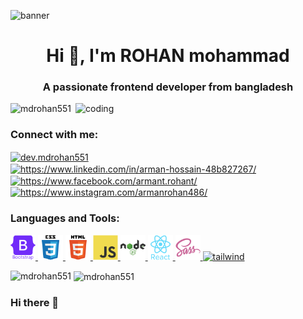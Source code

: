 ![banner]([https://www.canva.com/design/DAGJtw76c-E/x_I9wOYy5yIOpafyaAYguQ/view](https://github.com/mdrohan551/mdrohan551/blob/main/Simple%20Work%20LinkedIn%20Banner.png]))

<h1 align="center">Hi 👋, I'm ROHAN mohammad</h1>
<h3 align="center">A passionate frontend developer from bangladesh</h3>
<img align="right" width="400" alt="coding" src="https://media1.giphy.com/media/u2pmTWUi0MXjyrMaVj/giphy.gif?cid=ecf05e47nns3puoe8rg5q12fwyhsxu0zvmeaf31pzo2zmjos&ep=v1_gifs_search&rid=giphy.gif&ct=g"
<img  align="right" width="400" alt="coding" src="alt="coding""
<p align="left"> <img src="" alt="mdrohan551" /> 

</p>



<h3 align="left">Connect with me:</h3>
<p align="left">
<a href="https://dev.to/dev.mdrohan551" target="blank"><img align="center" src="https://raw.githubusercontent.com/rahuldkjain/github-profile-readme-generator/master/src/images/icons/Social/devto.svg" alt="dev.mdrohan551" height="30" width="40" /></a>
<a href="https://linkedin.com/in/https://www.linkedin.com/in/arman-hossain-48b827267/" target="blank"><img align="center" src="https://raw.githubusercontent.com/rahuldkjain/github-profile-readme-generator/master/src/images/icons/Social/linked-in-alt.svg" alt="https://www.linkedin.com/in/arman-hossain-48b827267/" height="30" width="40" /></a>
<a href="https://www.facebook.com/armant.rohant/" target="blank"><img align="center" src="https://raw.githubusercontent.com/rahuldkjain/github-profile-readme-generator/master/src/images/icons/Social/facebook.svg" alt="https://www.facebook.com/armant.rohant/" height="30" width="40" /></a>
<a href="https://www.instagram.com/armanrohan486/" target="blank"><img align="center" src="https://raw.githubusercontent.com/rahuldkjain/github-profile-readme-generator/master/src/images/icons/Social/instagram.svg" alt="https://www.instagram.com/armanrohan486/" height="30" width="40" /></a>
</p>

<h3 align="left">Languages and Tools:</h3>
<p align="left"> <a href="https://getbootstrap.com" target="_blank" rel="noreferrer"> <img src="https://raw.githubusercontent.com/devicons/devicon/master/icons/bootstrap/bootstrap-plain-wordmark.svg" alt="bootstrap" width="40" height="40"/> </a> <a href="https://www.w3schools.com/css/" target="_blank" rel="noreferrer"> <img src="https://raw.githubusercontent.com/devicons/devicon/master/icons/css3/css3-original-wordmark.svg" alt="css3" width="40" height="40"/> </a> <a href="https://www.figma.com/" target="_blank" rel="noreferrer">  </a> <a href="https://www.w3.org/html/" target="_blank" rel="noreferrer"> <img src="https://raw.githubusercontent.com/devicons/devicon/master/icons/html5/html5-original-wordmark.svg" alt="html5" width="40" height="40"/> </a> <a href="https://developer.mozilla.org/en-US/docs/Web/JavaScript" target="_blank" rel="noreferrer"> <img src="https://raw.githubusercontent.com/devicons/devicon/master/icons/javascript/javascript-original.svg" alt="javascript" width="40" height="40"/> </a> <a href="https://nodejs.org" target="_blank" rel="noreferrer"> <img src="https://raw.githubusercontent.com/devicons/devicon/master/icons/nodejs/nodejs-original-wordmark.svg" alt="nodejs" width="40" height="40"/> </a> <a href="https://reactjs.org/" target="_blank" rel="noreferrer"> <img src="https://raw.githubusercontent.com/devicons/devicon/master/icons/react/react-original-wordmark.svg" alt="react" width="40" height="40"/> </a> <a href="https://sass-lang.com" target="_blank" rel="noreferrer"> <img src="https://raw.githubusercontent.com/devicons/devicon/master/icons/sass/sass-original.svg" alt="sass" width="40" height="40"/> </a> <a href="https://tailwindcss.com/" target="_blank" rel="noreferrer"> <img src="https://www.vectorlogo.zone/logos/tailwindcss/tailwindcss-icon.svg" alt="tailwind" width="40" height="40"/> </a> <a href="https://vuejs.org/" target="_blank" rel="noreferrer"> </a> </p>

<p><img align="left" src="https://github-readme-stats.vercel.app/api/top-langs?username=mdrohan551&show_icons=true&locale=en&layout=compact" alt="mdrohan551" /></p>

<p>&nbsp;<img align="center" src="https://github-readme-stats.vercel.app/api?username=mdrohan551&show_icons=true&locale=en" alt="mdrohan551" /></p>


### Hi there 👋

<!--
**mdrohan551/mdrohan551** is a ✨ _special_ ✨ repository because its `README.md` (this file) appears on your GitHub profile.

Here are some ideas to get you started:

- 🔭 I’m currently working on ...
- 🌱 I’m currently learning ...
- 👯 I’m looking to collaborate on ...
- 🤔 I’m looking for help with ...
- 💬 Ask me about ...
- 📫 How to reach me: ...
- 😄 Pronouns: ...
- ⚡ Fun fact: ...
-->
